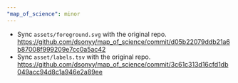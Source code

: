 ```yaml
---
"map_of_science": minor
---
```


- Sync `assets/foreground.svg` with the original repo. https://github.com/dsonyy/map_of_science/commit/d05b22079ddb21a6b87008f999209e7cc0a5ac42
- Sync `asset/labels.tsv` with the original repo. https://github.com/dsonyy/map_of_science/commit/3c61c313d16cfd1db049acc94d8c1a946e2a89ee
